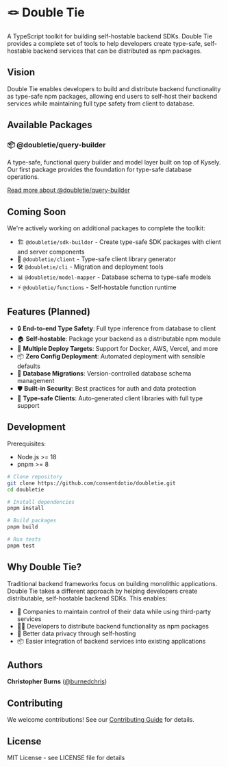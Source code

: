 # 🪢 Double Tie

A TypeScript toolkit for building self-hostable backend SDKs. Double Tie provides a complete set of tools to help developers create type-safe, self-hostable backend services that can be distributed as npm packages.

## Vision

Double Tie enables developers to build and distribute backend functionality as type-safe npm packages, allowing end users to self-host their backend services while maintaining full type safety from client to database.

## Available Packages

### 📦 @doubletie/query-builder

A type-safe, functional query builder and model layer built on top of Kysely. Our first package provides the foundation for type-safe database operations.

[Read more about @doubletie/query-builder](./packages/query-builder/README.md)

## Coming Soon

We're actively working on additional packages to complete the toolkit:

- 🏗️ `@doubletie/sdk-builder` - Create type-safe SDK packages with client and server components
- 📡 `@doubletie/client` - Type-safe client library generator
- 🛠️ `@doubletie/cli` - Migration and deployment tools
- 📊 `@doubletie/model-mapper` - Database schema to type-safe models
- ⚡ `@doubletie/functions` - Self-hostable function runtime

## Features (Planned)

- 🔒 **End-to-end Type Safety**: Full type inference from database to client
- 🏠 **Self-hostable**: Package your backend as a distributable npm module
- 🚀 **Multiple Deploy Targets**: Support for Docker, AWS, Vercel, and more
- 📦 **Zero Config Deployment**: Automated deployment with sensible defaults
- 🔄 **Database Migrations**: Version-controlled database schema management
- 🛡️ **Built-in Security**: Best practices for auth and data protection
- 📡 **Type-safe Clients**: Auto-generated client libraries with full type support

## Development

Prerequisites:

- Node.js >= 18
- pnpm >= 8

```bash
# Clone repository
git clone https://github.com/consentdotio/doubletie.git
cd doubletie

# Install dependencies
pnpm install

# Build packages
pnpm build

# Run tests
pnpm test
```

## Why Double Tie?

Traditional backend frameworks focus on building monolithic applications. Double Tie takes a different approach by helping developers create distributable, self-hostable backend SDKs. This enables:

- 🏢 Companies to maintain control of their data while using third-party services
- 👩‍💻 Developers to distribute backend functionality as npm packages
- 🔐 Better data privacy through self-hosting
- 📦 Easier integration of backend services into existing applications

## Authors

**Christopher Burns** ([@burnedchris](https://x.com/burnedchris))

## Contributing

We welcome contributions! See our [Contributing Guide](CONTRIBUTING.md) for details.

## License

MIT License - see LICENSE file for details
